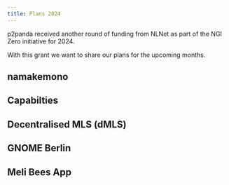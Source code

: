 ```yaml
---
title: Plans 2024
---
```


p2panda received another round of funding from NLNet as part of the NGI Zero initiative for 2024.

With this grant we want to share our plans for the upcoming months.

<!-- truncate -->

## namakemono

## Capabilties

## Decentralised MLS (dMLS)

## GNOME Berlin

## Meli Bees App
